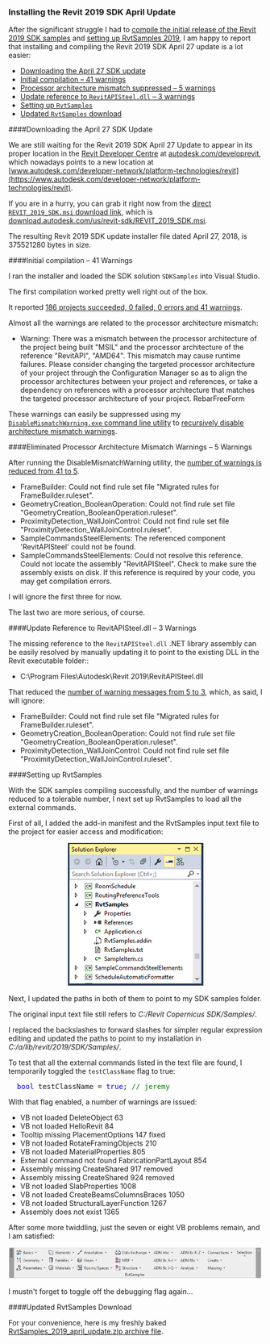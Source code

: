 <head>
<meta http-equiv="Content-Type" content="text/html; charset=utf-8">
<link rel="stylesheet" type="text/css" href="bc.css">
<!--
<script src="run_prettify.js" type="text/javascript"></script>
<script src="https://google-code-prettify.googlecode.com/svn/loader/run_prettify.js" type="text/javascript"></script>
-->
<script src="https://cdn.rawgit.com/google/code-prettify/master/loader/run_prettify.js" type="text/javascript"></script>
</head>

<!---

 #RevitAPI @AutodeskRevit #bim #dynamobim @AutodeskForge #ForgeDevCon 

&ndash; 
...

--->

### Installing the Revit 2019 SDK April Update

After the significant struggle I had
to [compile the initial release of the Revit 2019 SDK samples](http://thebuildingcoder.typepad.com/blog/2018/04/compiling-the-revit-2019-sdk-samples.html)
and [setting up RvtSamples 2019](http://thebuildingcoder.typepad.com/blog/2018/04/rvtsamples-2019.html),
I am happy to report that installing and compiling the Revit 2019 SDK April 27 update is a lot easier:

- [Downloading the April 27 SDK update](#2) 
- [Initial compilation &ndash; 41 warnings](#3) 
- [Processor architecture mismatch suppressed &ndash; 5 warnings](#4) 
- [Update reference to `RevitAPISteel.dll` &ndash; 3 warnings](#5) 
- [Setting up `RvtSamples`](#6) 
- [Updated `RvtSamples` download](#7) 


####<a name="2"></a>Downloading the April 27 SDK Update

We are still waiting for the Revit 2019 SDK April 27 Update to appear in its proper location in
the [Revit Developer Centre](http://autodesk.com/developrevit)
at [autodesk.com/developrevit](http://autodesk.com/developrevit),
which nowadays points to a new location
at [www.autodesk.com/developer-network/platform-technologies/revit](https://www.autodesk.com/developer-network/platform-technologies/revit).

If you are in a hurry, you can grab it right now from
the [direct `REVIT_2019_SDK.msi` download link](http://download.autodesk.com/us/revit-sdk/REVIT_2019_SDK.msi),
which is [download.autodesk.com/us/revit-sdk/REVIT_2019_SDK.msi](http://download.autodesk.com/us/revit-sdk/REVIT_2019_SDK.msi).

The resulting Revit 2019 SDK update installer file dated April 27, 2018, is 375521280 bytes in size.


####<a name="3"></a>Initial compilation &ndash; 41 Warnings

I ran the installer and loaded the SDK solution `SDKSamples` into Visual Studio.

The first compilation  worked pretty well right out of the box.

It reported [186 projects succeeded, 0 failed, 0 errors and 41 warnings](zip/revit_2019_sdk_samples_errors_warnings_9_1.txt).

Almost all the warnings are related to the processor architecture mismatch:

- Warning: There was a mismatch between the processor architecture of the project being built "MSIL" and the processor architecture of the reference "RevitAPI", "AMD64". This mismatch may cause runtime failures. Please consider changing the targeted processor architecture of your project through the Configuration Manager so as to align the processor architectures between your project and references, or take a dependency on references with a processor architecture that matches the targeted processor architecture of your project.	RebarFreeForm			

These warnings can easily be suppressed using
my [`DisableMismatchWarning.exe` command line utility](https://github.com/jeremytammik/DisableMismatchWarning) 
to [recursively disable architecture mismatch warnings](http://thebuildingcoder.typepad.com/blog/2013/07/recursively-disable-architecture-mismatch-warning.html).

####<a name="4"></a>Eliminated Processor Architecture Mismatch Warnings &ndash; 5 Warnings

After running the DisableMismatchWarning utility,
the [number of warnings is reduced from 41 to 5](zip/revit_2019_sdk_samples_errors_warnings_9_2.txt).

- FrameBuilder: Could not find rule set file "Migrated rules for FrameBuilder.ruleset".				
- GeometryCreation_BooleanOperation: Could not find rule set file "GeometryCreation_BooleanOperation.ruleset".				
- ProximityDetection_WallJoinControl: Could not find rule set file "ProximityDetection_WallJoinControl.ruleset".				
- SampleCommandsSteelElements: The referenced component 'RevitAPISteel' could not be found.				
- SampleCommandsSteelElements: Could not resolve this reference. Could not locate the assembly "RevitAPISteel". Check to make sure the assembly exists on disk. If this reference is required by your code, you may get compilation errors.				

I will ignore the first three for now.

The last two are more serious, of course.

####<a name="5"></a>Update Reference to RevitAPISteel.dll &ndash; 3 Warnings

The missing reference to the `RevitAPISteel.dll` .NET library assembly can be easily resolved by manually updating it to point to the existing DLL in the Revit executable folder::

- C:\Program Files\Autodesk\Revit 2019\RevitAPISteel.dll

That reduced
the [number of warning messages from 5 to 3](zip/revit_2019_sdk_samples_errors_warnings_9_3.txt),
which, as said, I will ignore:

- FrameBuilder: Could not find rule set file "Migrated rules for FrameBuilder.ruleset".				
- GeometryCreation_BooleanOperation: Could not find rule set file "GeometryCreation_BooleanOperation.ruleset".				
- ProximityDetection_WallJoinControl: Could not find rule set file "ProximityDetection_WallJoinControl.ruleset".				

####<a name="6"></a>Setting up RvtSamples

With the SDK samples compiling successfully, and the number of warnings reduced to a tolerable number, I next set up RvtSamples to load all the external commands.

First of all, I added the add-in manifest and the RvtSamples input text file to the project for easier access and modification:

<center>
<img src="img/RvtSamples_project_files.png" alt="RvtSamples project files" width="269"/>
</center>

Next, I updated the paths in both of them to point to my SDK samples folder.

The original input text file still refers to *C:/Revit Copernicus SDK/Samples/*.

I replaced the backslashes to forward slashes for simpler regular expression editing and updated the paths to point to my installation in *C:/a/lib/revit/2019/SDK/Samples/*.

To test that all the external commands listed in the text file are found, I temporarily toggled the `testClassName` flag to true:

<pre class="code">
  <span style="color:blue;">bool</span>&nbsp;testClassName&nbsp;=&nbsp;<span style="color:blue;">true</span>;&nbsp;<span style="color:green;">//&nbsp;jeremy</span>
</pre>

<!----

It brings up the same old well-known indexing error that has remained unchanged for years:

<center>
<img src="img/RvtSamples_index_error.png" alt="RvtSamples.txt index error" width="372"/>
</center>

<pre>
  [Window Title]
  RvtSamples External Application - RvtSamples
  
  [Main Instruction]
  Index and count must refer to a location within the string.
  Parameter name: count: n = 1364, k = 130, lines[k] = C:/a/lib/revit/2019/SDK_2_jeremy/Samples/PlacementOptions\CS\bin\Debug\PlacementOptions.dll
  
  [OK]
</pre>

---->

With that flag enabled, a number of warnings are issued:

- VB not loaded DeleteObject 63
- VB not loaded HelloRevit 84
- Tooltip missing PlacementOptions 147 fixed
- VB not loaded RotateFramingObjects 210
- VB not loaded MaterialProperties 805
- External command not found FabricationPartLayout 854
- Assembly missing CreateShared 917 removed
- Assembly missing CreateShared 924 removed
- VB not loaded SlabProperties 1008
- VB not loaded CreateBeamsColumnsBraces 1050
- VB not loaded StructuralLayerFunction 1267
- Assembly does not exist 1365

After some more twiddling, just the seven or eight VB problems remain, and I am satisfied:

<center>
<img src="img/RvtSamples_2019_april_27_update.png" alt="RvtSamples ribbon panel" width="797"/>
</center>

I mustn't forget to toggle off the debugging flag again...


####<a name="7"></a>Updated RvtSamples Download

For your convenience, here is my freshly
baked [RvtSamples_2019_april_update.zip archive file](/a/doc/revit/tbc/git/a/zip/RvtSamples_2019_april_update.zip).

